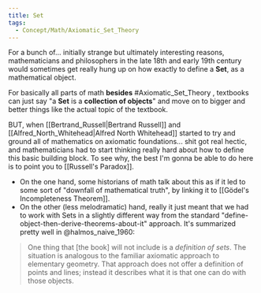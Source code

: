 ```yaml
---
title: Set
tags:
  - Concept/Math/Axiomatic_Set_Theory
---
```

For a bunch of... initially strange but ultimately interesting reasons, mathematicians and philosophers in the late 18th and early 19th century would sometimes get really hung up on how exactly to define a **Set**, as a mathematical object.

For basically all parts of math **besides** #Axiomatic_Set_Theory , textbooks can just say "a **Set** is a **collection of objects**" and move on to bigger and better things like the actual topic of the textbook.

BUT, when [[Bertrand_Russell|Bertrand Russell]] and [[Alfred_North_Whitehead|Alfred North Whitehead]] started to try and ground all of mathematics on axiomatic foundations... shit got real hectic, and mathematicians had to start thinking really hard about how to define this basic building block. To see why, the best I'm gonna be able to do here is to point you to [[Russell's Paradox]].

* On the one hand, some historians of math talk about this as if it led to some sort of "downfall of mathematical truth", by linking it to [[Gödel's Incompleteness Theorem]].
* On the other (less melodramatic) hand, really it just meant that we had to work with Sets in a slightly different way from the standard "define-object-then-derive-theorems-about-it" approach. It's summarized pretty well in @halmos_naive_1960: 

> One thing that [the book] will not include is a *definition of sets*. The situation is analogous to the familiar axiomatic approach to elementary geometry. That approach does not offer a definition of points and lines; instead it describes what it is that one can do with those objects.


